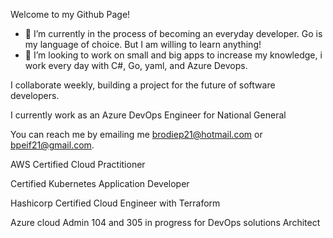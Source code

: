 Welcome to my Github Page!


- 🔭 I’m currently in the process of becoming an everyday developer. Go is my language of choice. But I am willing to learn anything!
- 👯 I’m looking to work on small and big apps to increase my knowledge, i work every day with C#, Go, yaml, and Azure Devops.

I collaborate weekly, building a project for the future of software developers. 

I currently work as an Azure DevOps Engineer for National General

You can reach me by emailing me brodiep21@hotmail.com or bpeif21@gmail.com.


AWS Certified Cloud Practitioner

Certified Kubernetes Application Developer

Hashicorp Certified Cloud Engineer with Terraform

Azure cloud Admin 104 and 305 in progress for DevOps solutions Architect
